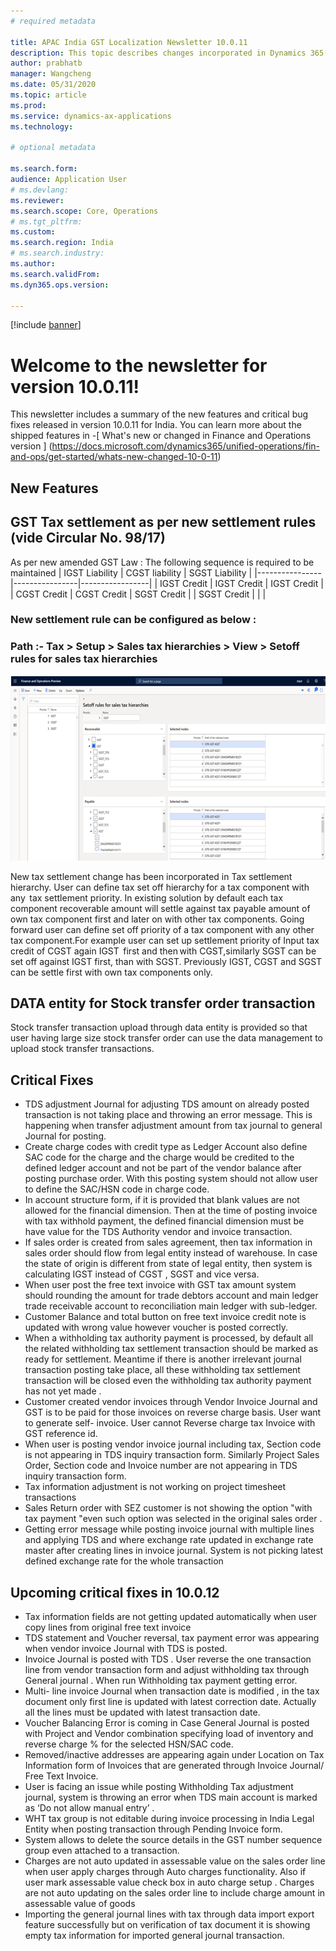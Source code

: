 ```yaml
---
# required metadata

title: APAC India GST Localization Newsletter 10.0.11
description: This topic describes changes incorporated in Dynamics 365 Application version 10.0.11
author: prabhatb
manager: Wangcheng
ms.date: 05/31/2020
ms.topic: article
ms.prod: 
ms.service: dynamics-ax-applications
ms.technology: 

# optional metadata

ms.search.form: 
audience: Application User
# ms.devlang: 
ms.reviewer: 
ms.search.scope: Core, Operations
# ms.tgt_pltfrm: 
ms.custom: 
ms.search.region: India
# ms.search.industry: 
ms.author: 
ms.search.validFrom: 
ms.dyn365.ops.version: 

---
```

[!include [banner](../includes/banner.md)]

# Welcome to the newsletter for version 10.0.11! 

This newsletter includes a summary of the new features and critical bug fixes released in version 10.0.11 for India.
You can learn more about the shipped features in 
-[ What's new or changed in Finance and Operations version ] (https://docs.microsoft.com/dynamics365/unified-operations/fin-and-ops/get-started/whats-new-changed-10-0-11)

## New Features

## GST Tax settlement as per new settlement rules  (vide Circular No. 98/17)

As per new amended GST Law : The following sequence is required to be maintained 
| IGST Liability | CGST liability | SGST Liability  |
|----------------|----------------|-----------------|
| IGST Credit    | IGST Credit    | IGST Credit     |
| CGST Credit    | CGST Credit    | SGST Credit     |
| SGST Credit    |                |                 |

### New settlement rule can be configured as below :  
### Path :- Tax > Setup > Sales tax hierarchies > View > Setoff rules for sales tax hierarchies  

![](media/GST-tax-settlement-new-rules-1-10-0-11.PNG)

New tax settlement change has been incorporated in Tax settlement  hierarchy. User can define tax set off hierarchy for a tax component
with any  tax settlement priority. In existing solution by default each tax component recoverable amount will settle against tax payable amount of own tax component first and later on with other tax components. Going forward user can define set off priority of a tax component with any other tax component.For example  user can set up settlement priority of Input tax credit of CGST again IGST  first and then with CGST,similarly SGST can be set off against IGST first, than with SGST. Previously IGST, CGST and SGST  can be settle first with own tax components only.  

## DATA entity for Stock transfer order transaction 
Stock transfer transaction upload through data entity is provided so that user having large size  stock transfer order can use 
the data management to upload stock transfer transactions.  

## Critical Fixes 

- TDS adjustment Journal for adjusting TDS amount on already posted  transaction is not taking place and throwing an error message.
  This is happening when transfer adjustment amount from tax journal to general Journal for posting.  
-	Create charge codes with credit type as Ledger Account also define SAC code for the charge  and the charge would be
  credited to the defined ledger account and not be part of  the vendor balance after posting purchase order. With this posting 
  system should not allow user to define the SAC/HSN code in charge code.  
-	In account structure form, if it is provided that blank values are not allowed for the financial dimension.
  Then at the time of  posting invoice with tax withhold payment,  the defined financial dimension must be have
  value for the TDS Authority vendor and invoice transaction. 
-	If sales order is created from sales agreement, then tax information in sales order should flow from legal
  entity instead of warehouse. In case the state of origin is different from state of legal entity, then system
  is calculating IGST instead of CGST , SGST and vice versa. 
-	When user post the free text invoice with GST tax amount system should rounding the amount for trade debtors account
  and main ledger trade receivable account to reconciliation main ledger with sub-ledger. 
-	Customer Balance  and total button on free text invoice credit note is updated with wrong value however
  voucher is posted correctly.  
-	When a withholding tax authority payment is processed, by default all the related withholding tax settlement transaction
  should be marked as ready for settlement. Meantime if there is another irrelevant journal transaction posting take place,
  all these withholding tax settlement transaction will be closed even the withholding tax authority payment has not yet made . 
-	Customer created vendor invoices through Vendor Invoice Journal and GST is to be paid for those invoices on reverse charge basis.
  User want to generate self- invoice. User cannot  Reverse charge tax Invoice with GST reference id.  
-	When user is posting vendor invoice journal including tax, Section code is not appearing in TDS inquiry transaction form.
  Similarly Project Sales Order, Section code and Invoice number are not appearing in TDS inquiry transaction form. 
-	Tax information adjustment is not working on project timesheet transactions   
-	Sales Return order with SEZ customer is not showing the option "with tax payment "even such option was selected in the
  original sales order . 
-	Getting error message while posting invoice journal with multiple lines and applying TDS and where exchange rate
  updated in exchange rate master after creating lines in invoice journal. System is not picking latest defined exchange
  rate for the whole transaction 


## Upcoming critical fixes in 10.0.12 

- Tax information fields are not getting updated automatically when user copy lines from original free text invoice   
-	TDS statement and Voucher reversal, tax payment error was appearing when vendor invoice Journal with TDS is posted.  
- Invoice Journal is posted with TDS . User reverse the one transaction line from vendor transaction form and  adjust
  withholding tax through General journal . When run  Withholding tax payment getting error. 
-	Multi- line invoice Journal when transaction date is modified , in the tax document only first line is updated with
  latest correction date.  Actually all the lines must be updated with latest transaction date. 
-	Voucher Balancing Error is coming in Case  General Journal is posted with  Project and  Vendor combination specifying 
  load of inventory and reverse charge % for the selected HSN/SAC code. 
-	Removed/inactive addresses are appearing again under Location on Tax Information form of Invoices that are generated 
  through Invoice Journal/ Free Text Invoice. 
-	User is facing an issue while posting Withholding Tax adjustment journal, system is throwing an error when TDS main
  account is marked as ‘Do not allow manual entry’ .  
-	WHT tax group is not editable during invoice processing in India Legal Entity when posting transaction through
  Pending Invoice form. 
- System allows to delete the  source details in the GST number sequence group even attached to a  transaction.   
-	Charges are not auto updated in assessable value on the sales order line when user apply charges through Auto charges
  functionality. Also if user  mark assessable value check box in auto charge setup . Charges are not  auto updating on 
  the sales order line to include charge amount in assessable value of goods  
-	Importing the general journal lines with tax through data import export feature  successfully but on verification of
  tax document it is showing empty tax information for imported general journal transaction.

